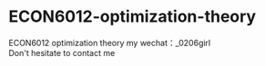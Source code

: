 # ECON6012-optimization-theory
ECON6012 optimization theory my wechat：_0206girl Don't hesitate to contact me
